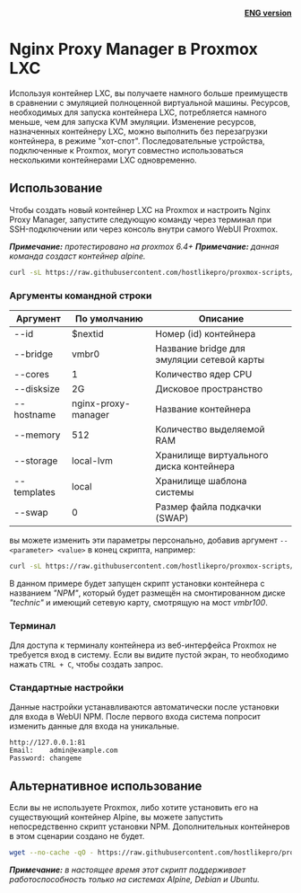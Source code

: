 <p align="right"><a href="https://github.com/hostlikepro/proxmox-scripts/blob/main/NPM-LXC/readme_eng.md"><b>ENG version</b></a></p>

# Nginx Proxy Manager в Proxmox LXC 

Используя контейнер LXC, вы получаете намного больше преимуществ в сравнении с эмуляцией полноценной виртуальной машины. Ресурсов, необходимых для запуска контейнера LXC, потребляется намного меньше, чем для запуска KVM эмуляции. Изменение ресурсов, назначенных контейнеру LXC, можно выполнить без перезагрузки контейнера, в режиме "хот-спот". Последовательные устройства, подключенные к Proxmox, могут совместно использоваться несколькими контейнерами LXC одновременно.

## Использование

Чтобы создать новый контейнер LXC на Proxmox и настроить Nginx Proxy Manager, запустите следующую команду через терминал при SSH-подключении или через консоль внутри самого WebUI Proxmox.

***Примечание:*** _протестировано на proxmox 6.4+_
***Примечание:*** _данная команда создаст контейнер alpine._

```bash
curl -sL https://raw.githubusercontent.com/hostlikepro/proxmox-scripts/main/NPM-LXC/create.sh | bash -s
```

### Аргументы командной строки
| Аргумент           | По умолчанию         | Описание                                               |
|--------------------|----------------------|--------------------------------------------------------|
| --id          | $nextid                   | Номер (id) контейнера                                  |
| --bridge      | vmbr0                     | Название bridge для эмуляции сетевой карты             |
| --cores       | 1                         | Количество ядер CPU                                    |
| --disksize    | 2G                        | Дисковое пространство                                  |
| --hostname    | nginx-proxy-manager       | Название контейнера                                    |
| --memory      | 512                       | Количество выделяемой RAM                              |
| --storage     | local-lvm                 | Хранилище виртуального диска контейнера                |
| --templates   | local                     | Хранилище шаблона системы                              |
| --swap        | 0                         | Размер файла подкачки (SWAP)                           |

вы можете изменить эти параметры персонально, добавив аргумент  `-- <parameter> <value>` в конец скрипта, например:
```bash
curl -sL https://raw.githubusercontent.com/hostlikepro/proxmox-scripts/main/NPM-LXC/create.sh | bash -s -- --bridge vmbr100 --hostname NPM --storage technic
```
В данном примере будет запущен скрипт установки контейнера с названием *"NPM"*, который будет размещён на смонтированном диске *"technic"* и имеющий сетевую карту, смотрящую на мост *vmbr100*.

### Терминал

Для доступа к терминалу контейнера из веб-интерфейса Proxmox не требуется вход в систему. Если вы видите пустой экран, то необходимо нажать `CTRL + C`, чтобы создать запрос.

### Стандартные настройки

Данные настройки устанавливаются автоматически после установки для входа в WebUI NPM. После первого входа система попросит изменить данные для входа на уникальные.
```
http://127.0.0.1:81
Email:    admin@example.com
Password: changeme
```


## Альтернативное использование

Если вы не используете Proxmox, либо хотите установить его на существующий контейнер Alpine, вы можете запустить непосредственно скрипт установки NPM. Дополнительных контейнеров в этом сценарии создано не будет.
```bash
wget --no-cache -qO - https://raw.githubusercontent.com/hostlikepro/proxmox-scripts/main/NPM-LXC/setup.sh | sh
```
***Примечание:*** _в настоящее время этот скрипт поддерживает работоспособность только на системах Alpine, Debian и Ubuntu._
